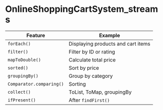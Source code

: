 # OnlineShoppingCartSystem_streams

| Feature                  | Example                            |
| ------------------------ | ---------------------------------- |
| `forEach()`              | Displaying products and cart items |
| `filter()`               | Filter by ID or rating             |
| `mapToDouble()`          | Calculate total price              |
| `sorted()`               | Sort by price                      |
| `groupingBy()`           | Group by category                  |
| `Comparator.comparing()` | Sorting                            |
| `collect()`              | ToList, ToMap, groupingBy          |
| `ifPresent()`            | After `findFirst()`                |
